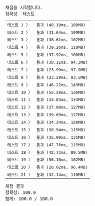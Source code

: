 <pre class="console-content"><div></div><div class="console-heading">채점을 시작합니다.</div><div class="console-message">정확성  테스트</div><table class="console-test-group" data-category="correctness"><tbody><tr data-testcase-id="89312"><td valign="top" class="td-label">테스트 1 <span>〉</span></td><td class="result passed">통과 (40.19ms, 108MB)</td></tr><tr data-testcase-id="89313"><td valign="top" class="td-label">테스트 2 <span>〉</span></td><td class="result passed">통과 (31.64ms, 109MB)</td></tr><tr data-testcase-id="89314"><td valign="top" class="td-label">테스트 3 <span>〉</span></td><td class="result passed">통과 (38.61ms, 102MB)</td></tr><tr data-testcase-id="89315"><td valign="top" class="td-label">테스트 4 <span>〉</span></td><td class="result passed">통과 (39.26ms, 110MB)</td></tr><tr data-testcase-id="89316"><td valign="top" class="td-label">테스트 5 <span>〉</span></td><td class="result passed">통과 (37.92ms, 108MB)</td></tr><tr data-testcase-id="89317"><td valign="top" class="td-label">테스트 6 <span>〉</span></td><td class="result passed">통과 (30.11ms, 94.3MB)</td></tr><tr data-testcase-id="89318"><td valign="top" class="td-label">테스트 7 <span>〉</span></td><td class="result passed">통과 (23.99ms, 97.9MB)</td></tr><tr data-testcase-id="89319"><td valign="top" class="td-label">테스트 8 <span>〉</span></td><td class="result passed">통과 (23.29ms, 93.5MB)</td></tr><tr data-testcase-id="89320"><td valign="top" class="td-label">테스트 9 <span>〉</span></td><td class="result passed">통과 (46.22ms, 143MB)</td></tr><tr data-testcase-id="89321"><td valign="top" class="td-label">테스트 10 <span>〉</span></td><td class="result passed">통과 (55.58ms, 136MB)</td></tr><tr data-testcase-id="89322"><td valign="top" class="td-label">테스트 11 <span>〉</span></td><td class="result passed">통과 (33.83ms, 133MB)</td></tr><tr data-testcase-id="89323"><td valign="top" class="td-label">테스트 12 <span>〉</span></td><td class="result passed">통과 (37.08ms, 127MB)</td></tr><tr data-testcase-id="89324"><td valign="top" class="td-label">테스트 13 <span>〉</span></td><td class="result passed">통과 (39.69ms, 127MB)</td></tr><tr data-testcase-id="89325"><td valign="top" class="td-label">테스트 14 <span>〉</span></td><td class="result passed">통과 (34.34ms, 126MB)</td></tr><tr data-testcase-id="89326"><td valign="top" class="td-label">테스트 15 <span>〉</span></td><td class="result passed">통과 (38.94ms, 115MB)</td></tr><tr data-testcase-id="89327"><td valign="top" class="td-label">테스트 16 <span>〉</span></td><td class="result passed">통과 (35.00ms, 131MB)</td></tr><tr data-testcase-id="89328"><td valign="top" class="td-label">테스트 17 <span>〉</span></td><td class="result passed">통과 (47.76ms, 115MB)</td></tr><tr data-testcase-id="89329"><td valign="top" class="td-label">테스트 18 <span>〉</span></td><td class="result passed">통과 (42.73ms, 89.5MB)</td></tr><tr data-testcase-id="89330"><td valign="top" class="td-label">테스트 19 <span>〉</span></td><td class="result passed">통과 (56.16ms, 102MB)</td></tr><tr data-testcase-id="89331"><td valign="top" class="td-label">테스트 20 <span>〉</span></td><td class="result passed">통과 (28.02ms, 96.4MB)</td></tr><tr data-testcase-id="89332"><td valign="top" class="td-label">테스트 21 <span>〉</span></td><td class="result passed">통과 (32.14ms, 110MB)</td></tr></tbody></table><div class="console-heading">채점 결과</div><div class="console-message">정확성: 100.0</div><div class="console-message">합계: 100.0 / 100.0</div></pre>